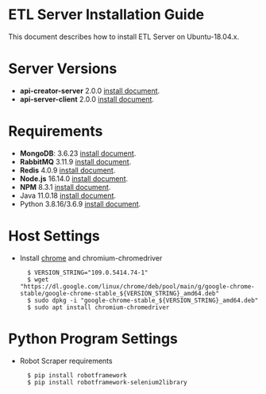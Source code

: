 ETL Server Installation Guide
========================

This document describes how to install ETL Server on Ubuntu-18.04.x.

# Server Versions

- **api-creator-server** 2.0.0 [install document](api-creator-server.md).
- **api-server-client** 2.0.0 [install document](api-server-client.md).

# Requirements

- **MongoDB**: 3.6.23 [install document](mongodb.md).
- **RabbitMQ** 3.11.9 [install document](rabbitmq.md).
- **Redis** 4.0.9 [install document](redis.md).
- **Node.js** 16.14.0 [install document](node.md).
- **NPM** 8.3.1 [install document](node.md).
- Java 11.0.18 [install document](java.md).
- Python 3.8.16/3.6.9 [install document](python.md).

# Host Settings
- Install [chrome](https://www.ubuntuupdates.org/package/google_chrome/stable/main/base/google-chrome-stable?id=202706&page=2) and chromium-chromedriver

        $ VERSION_STRING="109.0.5414.74-1"
        $ wget "https://dl.google.com/linux/chrome/deb/pool/main/g/google-chrome-stable/google-chrome-stable_${VERSION_STRING}_amd64.deb"
        $ sudo dpkg -i "google-chrome-stable_${VERSION_STRING}_amd64.deb"
        $ sudo apt install chromium-chromedriver

# Python Program Settings

- Robot Scraper requirements

        $ pip install robotframework
        $ pip install robotframework-selenium2library

